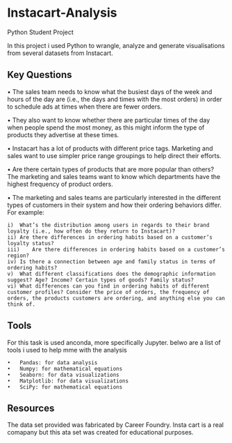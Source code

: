 # Instacart-Analysis
Python Student Project

In this project i used Python to wrangle, analyze and generate visualisations from several datasets from Instacart.


## Key Questions
•	The sales team needs to know what the busiest days of the week and hours of the day are (i.e., the days and times with the most orders) in order to schedule ads at times when there are fewer orders.

•	They also want to know whether there are particular times of the day when people spend the most money, as this might inform the type of products they advertise at these times.

•	Instacart has a lot of products with different price tags. Marketing and sales want to use simpler price range groupings to help direct their efforts.

•	Are there certain types of products that are more popular than others? The marketing and sales teams want to know which departments have the highest frequency of product orders.

•	The marketing and sales teams are particularly interested in the different types of customers in their system and how their ordering behaviors differ. For example:
```
i)	What’s the distribution among users in regards to their brand loyalty (i.e., how often do they return to Instacart)?
ii)	Are there differences in ordering habits based on a customer’s loyalty status?
iii)    Are there differences in ordering habits based on a customer’s region?
iv)	Is there a connection between age and family status in terms of ordering habits?
v)	What different classifications does the demographic information suggest? Age? Income? Certain types of goods? Family status? 
vi)	What differences can you find in ordering habits of different customer profiles? Consider the price of orders, the frequency of orders, the products customers are ordering, and anything else you can think of.
```
## Tools

For this task is used anconda, more specifically Jupyter.
belwo are a list of tools i used to help mme with the analysis
```
•	Pandas: for data analysis
•	Numpy: for mathematical equations
•	Seaborn: for data visualizations
•	Matplotlib: for data visualizations
•	SciPy: for mathematical equations
```

## Resources

The data set provided was fabricated by Career Foundry. Insta cart is a real comapany but this ata set was created for educational purposes.
